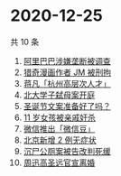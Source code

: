 # 2020-12-25

共 10 条

<!-- BEGIN ZHIHUSEARCH -->
<!-- 最后更新时间 Fri Dec 25 2020 07:15:28 GMT+0800 (CST) -->
1. [阿里巴巴涉嫌垄断被调查](https://www.zhihu.com/search?q=阿里巴巴)
1. [猎奇漫画作者 JM 被刑拘](https://www.zhihu.com/search?q=jm帝国漫画)
1. [蒋凡「杭州高层次人才」](https://www.zhihu.com/search?q=蒋凡)
1. [北大学子弑母案开庭](https://www.zhihu.com/search?q=北大弑母案)
1. [圣诞节文案准备好了吗？](https://www.zhihu.com/search?q=圣诞节祝福)
1. [11 岁女孩被亲戚奸杀](https://www.zhihu.com/search?q=女孩被亲戚奸杀)
1. [微信推出「微信豆」](https://www.zhihu.com/search?q=微信豆)
1. [北京新增 2 例无症状](https://www.zhihu.com/search?q=北京疫情)
1. [沉尸公厕案被告改判死缓](https://www.zhihu.com/search?q=沉尸公厕案)
1. [周迅高圣远官宣离婚](https://www.zhihu.com/search?q=周迅高圣远)
<!-- END ZHIHUSEARCH -->

